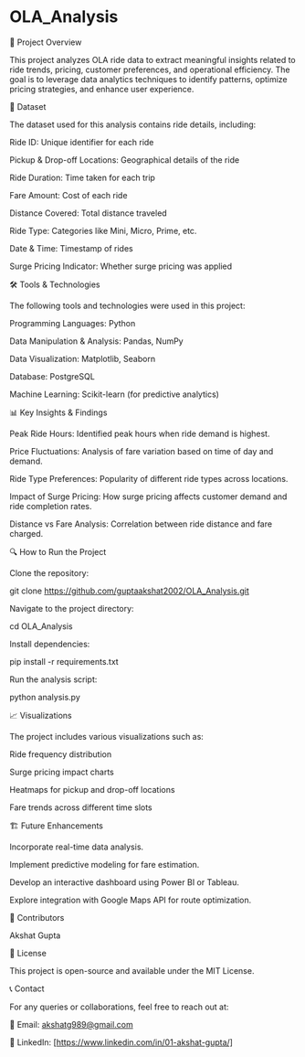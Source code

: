 # OLA_Analysis

📌 Project Overview

This project analyzes OLA ride data to extract meaningful insights related to ride trends, pricing, customer preferences, and operational efficiency. The goal is to leverage data analytics techniques to identify patterns, optimize pricing strategies, and enhance user experience.

📂 Dataset

The dataset used for this analysis contains ride details, including:

Ride ID: Unique identifier for each ride

Pickup & Drop-off Locations: Geographical details of the ride

Ride Duration: Time taken for each trip

Fare Amount: Cost of each ride

Distance Covered: Total distance traveled

Ride Type: Categories like Mini, Micro, Prime, etc.

Date & Time: Timestamp of rides

Surge Pricing Indicator: Whether surge pricing was applied

🛠️ Tools & Technologies

The following tools and technologies were used in this project:

Programming Languages: Python

Data Manipulation & Analysis: Pandas, NumPy

Data Visualization: Matplotlib, Seaborn

Database: PostgreSQL 

Machine Learning: Scikit-learn (for predictive analytics)

📊 Key Insights & Findings

Peak Ride Hours: Identified peak hours when ride demand is highest.

Price Fluctuations: Analysis of fare variation based on time of day and demand.

Ride Type Preferences: Popularity of different ride types across locations.

Impact of Surge Pricing: How surge pricing affects customer demand and ride completion rates.

Distance vs Fare Analysis: Correlation between ride distance and fare charged.

🔍 How to Run the Project

Clone the repository:

git clone https://github.com/guptaakshat2002/OLA_Analysis.git

Navigate to the project directory:

cd OLA_Analysis

Install dependencies:

pip install -r requirements.txt

Run the analysis script:

python analysis.py

📈 Visualizations

The project includes various visualizations such as:

Ride frequency distribution

Surge pricing impact charts

Heatmaps for pickup and drop-off locations

Fare trends across different time slots

🏗 Future Enhancements

Incorporate real-time data analysis.

Implement predictive modeling for fare estimation.

Develop an interactive dashboard using Power BI or Tableau.

Explore integration with Google Maps API for route optimization.

👥 Contributors

Akshat Gupta 

📜 License

This project is open-source and available under the MIT License.

📞 Contact

For any queries or collaborations, feel free to reach out at:

📧 Email: akshatg989@gmail.com

💼 LinkedIn: [https://www.linkedin.com/in/01-akshat-gupta/]
